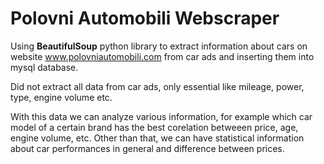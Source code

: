 # Polovni Automobili Webscraper

Using __BeautifulSoup__ python library to extract information about cars on website www.polovniautomobili.com from car ads
and inserting them into mysql database.

Did not extract all data from car ads, only essential like mileage, power, type, engine volume etc.

With this data we can analyze various information, for example which car model of a certain brand has the best corelation betweeen price, age, engine volume, etc. Other than that, we can have statistical information about car performances in general and difference between prices. 




